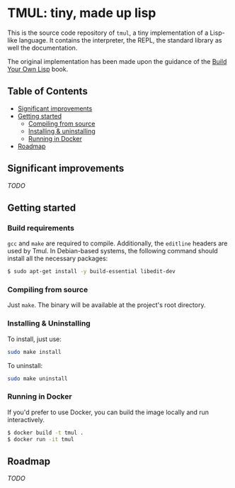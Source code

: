# TMUL: tiny, made up lisp

This is the source code repository of `tmul`, a tiny implementation of a
Lisp-like language. It contains the interpreter, the REPL, the standard library
as well the documentation.

The original implementation has been made upon the guidance of the [Build Your
Own Lisp](http://www.buildyourownlisp.com/) book.


## Table of Contents

- [Significant improvements](#significant-improvements)
- [Getting started](#getting-started)
    - [Compiling from source](#compiling-from-source)
    - [Installing & uninstalling](#installing--uninstalling)
    - [Running in Docker](#running-in-docker)
- [Roadmap](#roadmap)


## Significant improvements

*TODO*

## Getting started

### Build requirements

`gcc` and `make` are required to compile. Additionally, the `editline` headers
are used by Tmul. In Debian-based systems, the following command should install
all the necessary packages:

```sh
$ sudo apt-get install -y build-essential libedit-dev
```

### Compiling from source

Just `make`. The binary will be available at the project's root directory.

### Installing & Uninstalling

To install, just use:

```sh
sudo make install
```

To uninstall:

```sh
sudo make uninstall
```

### Running in Docker

If you'd prefer to use Docker, you can build the image locally and run
interactively.

```sh
$ docker build -t tmul .
$ docker run -it tmul
```


## Roadmap

*TODO*
